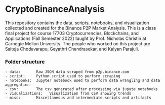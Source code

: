 # CryptoBinanceAnalysis
This repository contains the data, scripts, notebooks, and visualization collected and created for the Binance P2P Market Analysis.
This is a class final project for course 17703 Cryptocurrencies, Blockchains, and Applications (Fall Semester 2022) taught by Prof. Nicholas Christin at Carnegie Mellon University.
The people who worked on this project are Saiteja Chodavarapu, Gayathri Chandrasekar, and Kalyan Parajuli.

### Folder structure
```
- data:       Raw JSON data scraped from p2p.binance.com
- script:     Python script used to perform scraping
- notebooks:  Jupyter notebook used to perform data wrangling and data aggregation
- csv:        The csv generated after processing via jupyte notebooks
- visualizations:   Visualization from CSV showing trends
- misc:       Miscellaneous and intermediate scripts and artifacts
```
